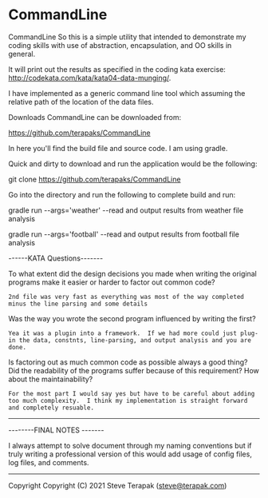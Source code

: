 # CommandLine
CommandLine
So this is a simple utility that intended to demonstrate my coding skills with use of abstraction, encapsulation, and OO skills in general.

It will print out the results as specified in the coding kata exercise:  http://codekata.com/kata/kata04-data-munging/.

I have implemented as a generic command line tool which assuming the relative path of the location of the data files.

Downloads
CommandLine can be downloaded from:

https://github.com/terapaks/CommandLine

In here you'll find the build file and source code.   I am using gradle.

Quick and dirty to download and run the application would be the following:

git clone https://github.com/terapaks/CommandLine

Go into the directory and run the following to complete build and run:

gradle run --args='weather' --read and output results from weather file analysis

gradle run --args='football' --read and output results from football file analysis


------KATA Questions-------

To what extent did the design decisions you made when writing the original programs make it easier or harder to factor out common code?

    2nd file was very fast as everything was most of the way completed minus the line parsing and some details 

Was the way you wrote the second program influenced by writing the first?

    Yea it was a plugin into a framework.  If we had more could just plug-in the data, constnts, line-parsing, and output analysis and you are done.

Is factoring out as much common code as possible always a good thing? Did the readability of the programs suffer because of this requirement? How about the maintainability?
    
    For the most part I would say yes but have to be careful about adding too much complexity.  I think my implementation is straight forward and completely resuable.

---------------------------

--------FINAL NOTES -------

I always attempt to solve document through my naming conventions but if truly writing a professional version of this would add usage of config files, log files, and comments.

---------------------------

Copyright
Copyright (C) 2021 Steve Terapak (steve@terapak.com)
